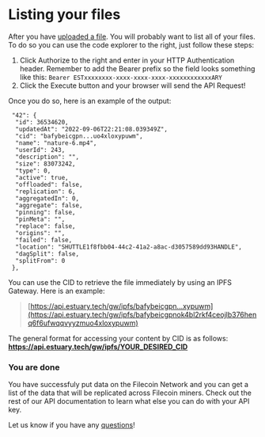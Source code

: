 # Listing your files

After you have [uploaded a file](/Tutorial/tutorial-uploading-your-first-file). You will probably want to list all of your files. To do so you can use the code explorer to the right, just follow these steps:

1. Click Authorize to the right and enter in your HTTP Authentication header. Remember to add the Bearer prefix so the field looks something like this: `Bearer ESTxxxxxxxx-xxxx-xxxx-xxxx-xxxxxxxxxxxxARY`
2. Click the Execute button and your browser will send the API Request!

Once you do so, here is an example of the output:

```
 "42": {
  "id": 36534620,
  "updatedAt": "2022-09-06T22:21:08.039349Z",
  "cid": "bafybeicgpn...uo4xloxypuwm",
  "name": "nature-6.mp4",
  "userId": 243,
  "description": "",
  "size": 83073242,
  "type": 0,
  "active": true,
  "offloaded": false,
  "replication": 6,
  "aggregatedIn": 0,
  "aggregate": false,
  "pinning": false,
  "pinMeta": "",
  "replace": false,
  "origins": "",
  "failed": false,
  "location": "SHUTTLE1f8fbb04-44c2-41a2-a8ac-d3057589dd93HANDLE",
  "dagSplit": false,
  "splitFrom": 0
 },
```

You can use the CID to retrieve the file immediately by using an IPFS Gateway. Here is an example:

> [https://api.estuary.tech/gw/ipfs/bafybeicgpn...xypuwm](https://api.estuary.tech/gw/ipfs/bafybeicgpnok4bl2rkf4ceojlb376henq6f6ufwqqvyyzmuo4xloxypuwm)

The general format for accessing your content by CID is as follows: **https://api.estuary.tech/gw/ipfs/YOUR_DESIRED_CID**

### You are done

You have successfuly put data on the Filecoin Network and you can get a list of the data that will be replicated across Filecoin miners. Check out the rest of our API documentation to learn what else you can do with your API key.

Let us know if you have any [questions](/give-feedback)!
